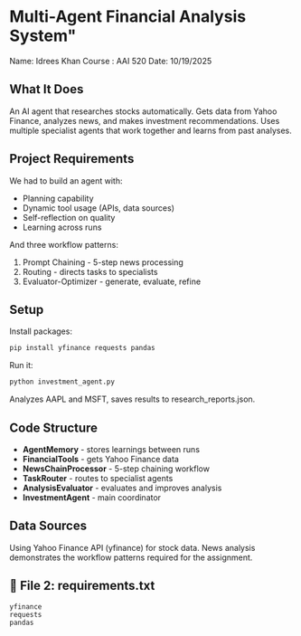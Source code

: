 # Multi-Agent Financial Analysis System"

Name: Idrees Khan
Course : AAI 520
Date:   10/19/2025

## What It Does

An AI agent that researches stocks automatically. Gets data from Yahoo Finance, analyzes news, and makes investment recommendations. Uses multiple specialist agents that work together and learns from past analyses.

## Project Requirements

We had to build an agent with:
- Planning capability
- Dynamic tool usage (APIs, data sources)
- Self-reflection on quality
- Learning across runs

And three workflow patterns:
1. Prompt Chaining - 5-step news processing
2. Routing - directs tasks to specialists
3. Evaluator-Optimizer - generate, evaluate, refine

## Setup

Install packages:
```bash
pip install yfinance requests pandas
```

Run it:
```bash
python investment_agent.py
```

Analyzes AAPL and MSFT, saves results to research_reports.json.

## Code Structure

- **AgentMemory** - stores learnings between runs
- **FinancialTools** - gets Yahoo Finance data
- **NewsChainProcessor** - 5-step chaining workflow
- **TaskRouter** - routes to specialist agents
- **AnalysisEvaluator** - evaluates and improves analysis
- **InvestmentAgent** - main coordinator

## Data Sources

Using Yahoo Finance API (yfinance) for stock data. News analysis demonstrates the workflow patterns required for the assignment.


## 📄 File 2: requirements.txt
```
yfinance
requests
pandas
